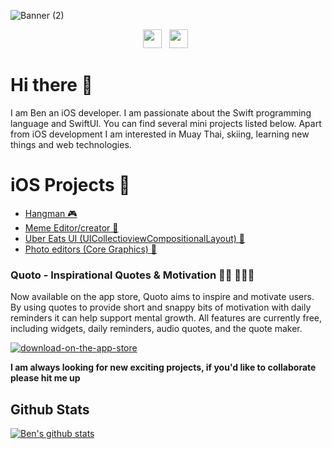 ![Banner (2)](https://user-images.githubusercontent.com/40464267/97351037-22e5be00-1889-11eb-8043-b4fba1632162.png)

<p align='center'>
<a href="https://twitter.com/vikingskullapps"><img height="30" src="https://user-images.githubusercontent.com/40464267/96447243-86c51280-1209-11eb-8fb7-8045988ca3d0.png?raw=true"></a>&nbsp;&nbsp;
<a href="https://instagram.com/vikingskullapps"><img height="30" src="https://user-images.githubusercontent.com/40464267/96447238-8593e580-1209-11eb-9352-dd2d4dc9de6b.png?raw=true"></a>&nbsp;&nbsp;
</p>



# Hi there 👋
I am Ben an iOS developer. I am passionate about the Swift programming language and SwiftUI. You can find several mini projects listed below. Apart from iOS development I am  interested in Muay Thai, skiing, learning new things and web technologies. 

# iOS Projects 🚀
* [Hangman 🎮](https://github.com/clarkeben/Hangman-Game)
* [Meme Editor/creator 📱](https://github.com/clarkeben/meme-creator)
* [Uber Eats UI (UICollectioviewCompositionalLayout) 🍔](https://github.com/clarkeben/Uber-Eats-UI)
* [Photo editors (Core Graphics) 🎨](https://github.com/clarkeben/Basic-Photo-Editor) 

### Quoto - Inspirational Quotes & Motivation 🧘‍♀️ 👨🏼‍💻

Now available on the app store, Quoto aims to inspire and motivate users. By using quotes to provide short and snappy bits of motivation with daily reminders it can help support mental growth. All features are currently free, including widgets, daily reminders, audio quotes, and the quote maker. 

[![download-on-the-app-store](https://user-images.githubusercontent.com/40464267/119618349-b456e780-bdfa-11eb-8af4-f1a47206c263.png)](https://apps.apple.com/gb/app/quoto-inspirational-quotes/id1549455648)

**I am always looking for new exciting projects, if you'd like to collaborate please hit me up** 

## Github Stats
[![Ben's github stats](https://github-readme-stats.vercel.app/api?username=clarkeben)](https://github.com/clarkeben/github-readme-stats)


<!--
**clarkeben/clarkeben** is a ✨ _special_ ✨ repository because its `README.md` (this file) appears on your GitHub profile.

Here are some ideas to get you started:

- 🔭 I’m currently working on ...
- 🌱 I’m currently learning ...
- 👯 I’m looking to collaborate on ...
- 🤔 I’m looking for help with ...
- 💬 Ask me about ...
- 📫 How to reach me: ...
- 😄 Pronouns: ...
- ⚡ Fun fact: ...
-->
